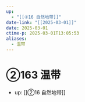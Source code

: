 ```yaml
---
up:
  - "[[②16 自然地带]]"
date-link: "[[2025-03-01]]"
date: 2025-03-01
ctime-p: 2025-03-01T13:05:53
aliases:
  - 温带
---
```


# ②163 温带

- up: [[②16 自然地带]]
